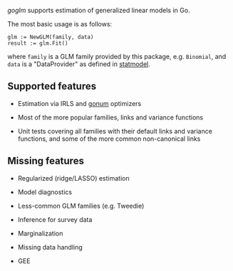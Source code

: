 *goglm* supports estimation of generalized linear models in Go.

The most basic usage is as follows:

```
glm := NewGLM(family, data)
result := glm.Fit()
```

where `family` is a GLM family provided by this package,
e.g. `Binomial`, and `data` is a "DataProvider" as defined in
[statmodel](http://github.com/kshedden/statmodel).


Supported features
------------------

* Estimation via IRLS and [gonum](http://github.com/gonum) optimizers

* Most of the more popular families, links and variance functions

* Unit tests covering all families with their default links and
  variance functions, and some of the more common non-canonical links


Missing features
----------------

* Regularized (ridge/LASSO) estimation

* Model diagnostics

* Less-common GLM families (e.g. Tweedie)

* Inference for survey data

* Marginalization

* Missing data handling

* GEE